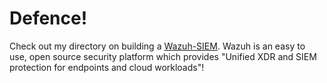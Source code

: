# Defence!

Check out my directory on building a [Wazuh-SIEM](https://github.com/Xerips/Defence/tree/main/Wazuh-SIEM). Wazuh is an easy to use, open source security platform which provides "Unified XDR and SIEM protection for endpoints and cloud workloads"!
